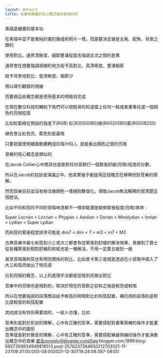 ```yaml
---
layout: default
title: 音樂和繪畫的核心概念居然是相同的
---
```


素描是繪畫的基本功  
  
在素描中並不是單純的畫的像或和照片一樣，而是要決定誰是主角、配角、背景之類的  
  
使用對比、邊界清晰度、細節豐滿程度去強調主次之間的差異  
  
通常會在想要強調視線的地方給予高對比、高清晰度、豐滿細節  
  
給予背景地對比、低清晰度、細節少  
  
用以導引觀眾的視線  
  
而要做這些概念都是使用基本的明暗去完成  
  
在現在數位科技的輔助下我們可以很輕易的知道圖上任何一點或者畫筆任選一個顏色的亮暗程度  
  
比如紅藍綠在預設的強度下(RGB) 紅(R255G0B0)綠(R0G255B0)藍(R0G0B255)  
  
綠色會比紅色亮、藍色則是最暗  
  
只要把圖使用繪圖軟體轉成灰階(HSL)，就能看出顏色之間的亮暗  
  
  
  
  
  
音樂的核心概念是類似的  
  
在Jacob Collier心中應該也是能對任何音群打一個緊張舒緩(亮暗)程度的分數，  
  
所以在Jacob的訪談或演講之中，他其實幾乎都是用這個概念在解釋他對音樂的理解。  
  
然而音樂目前並沒有辦法像顏色一樣絕對數值化，導致Jacob無法解釋的很清楚這個想法。  
  
比如不同和弦的不同的音階味道都不一樣卻能還是能做緊張程度(亮暗)排序：  
  
Super Locrian &lt; Locrian &lt; Phygian &lt; Aeolian &lt; Dorian &lt;
Mixolydian &lt; Ionian &lt; Lydian &lt; Super Lydian  
  
而和弦的緊張程度排序可能是 dim7 &lt; dim &lt; 7 &lt; m3 &lt; m7 &lt; M3  
  
古典音樂中屬七和弦到小三或大三都會有從緊張到舒緩的解決效果，發展到了爵士從各種緊張到相對舒緩的和絃也是一種解決，不用一定要五級到一級  
  
甚至音階跟和弦也有明亮關係的對比，比如皮卡第三度就是透過在小音階中插入了大三和弦而做出了明亮感  
  
拉到亮暗的概念，以上的處理手法都是從暗到亮做出對比  

音樂中的亮暗也是相對的，取決於現在的音群之前和之後是較亮或較暗

所以在想要強調的段落應該給予較高的明暗對比的和弦配置，襯托用的段落則是對比度較低的和弦配置  
  
  
  
  
其他就沒有特別需要說的，一般人也懂，比如  
  
型準則是對於形狀的理解，心中有正確的型準，需要搭配對畫筆熟練的操作才能畫出概念中的圖形  
音準就是對於聲音的理解，心中有正確的音準，需要搭配樂器熟練的操作才能演奏出概念中的音樂
匿名noreply@blogger.com0tag:blogger.com,1999:blog-5927269934949818513.post-2576237264650212702021-11-23T06:21:00.003-08:002021-12-30T18:24:08.087-08:00

